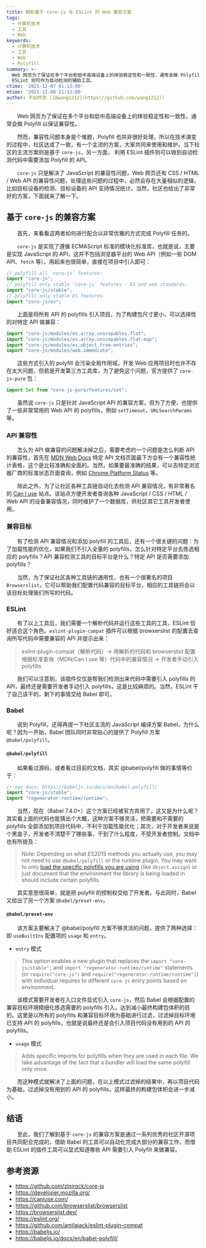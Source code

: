 ```yaml
---
title: 解析基于 core-js 与 ESLint 的 Web 兼容方案
tags:
  - 计算机技术
  - 工具
  - Web
keywords:
  - 计算机技术
  - 工具
  - Web
  - Polyfill
summary: >-
  Web 网页为了保证在多个平台和低中高端设备上的体验稳定性和一致性，通常会做 Polyfill 以保证兼容性，当下社区的主流方案则是基于 core-js，而
  ESLint 则可作为自动检测的辅助工具。
ctime: '2021-12-07 01:13:00'
mtime: '2021-12-08 21:12:00'
author: 不如怀念 ([@wang1212](https://github.com/wang1212))
---
```


　　Web 网页为了保证在多个平台和低中高端设备上的体验稳定性和一致性，通常会做 Polyfill 以保证兼容性。
  
　　然而，兼容性问题本身是个难题，Polyfill 也并非很好处理，所以在技术演变的过程中，社区达成了一致，有一个主流的方案，大家共同来使用和维护。当下社区的主流方案则是基于 `core-js`，另一方面， 利用 ESLint 插件则可以做到自动检测代码中需要添加 Polyfill 的 API。

　　`core-js` 只是解决了 JavaScript 的兼容性问题，Web 网页还有 CSS / HTML / Web API 的兼容性问题，处理这些问题的过程中，必然会存在大量相似的逻辑，比如目标设备的检测、目标设备的 API 支持情况统计。当然，社区也给出了非常好的方案，下面就来了解一下。
  
## 基于 `core-js` 的兼容方案

　　首先，来看看这两者如何进行配合以非常优雅的方式完成 Polyfill 任务的。
  
　　`core-js` 是实现了遵循 ECMAScript 标准的模块化标准库，也就是说，主要是实现 JavaScript 的 API，这并不包括浏览器平台的 Web API（例如一些 DOM API、`fetch` 等）。用起来也很简单，直接在项目中引入即可：
  
```javascript
// polyfill all `core-js` features:
import "core-js";
// polyfill only stable `core-js` features - ES and web standards:
import "core-js/stable";
// polyfill only stable ES features:
import "core-js/es";
```
  
　　上面是将所有 API 的 polyfills 引入项目，为了构建包尺寸更小，可以选择性的对特定 API 做兼容：

```javascript
import "core-js/modules/es.array.unscopables.flat";
import "core-js/modules/es.array.unscopables.flat-map";
import "core-js/modules/es.object.from-entries";
import "core-js/modules/web.immediate";
```
  
　　这些方式引入的 polyfill 会污染全局作用域，开发 Web 应用项目时也许不存在太大问题，但若是开发第三方工具库，为了避免这个问题，官方提供了 `core-js-pure` 包：
  
```javascript
import Set from "core-js-pure/features/set";
```
  
　　虽然说 `core-js` 只是针对 JavaScript API 的兼容方案，但为了方便，也提供了一些非常常用的 Web API 的 polyfills，例如 `setTimeout`、`URLSearchParams` 等。
  
### API 兼容性

　　怎么为 API 做兼容的问题解决掉之后，需要考虑的一个问题是怎么判断 API 的兼容性，首先在 [MDN Web Docs](https://developer.mozilla.org/) 特定 API 文档页面最下方会有一个兼容性统计表格，这个是比较准确和全面的。当然，如果要最准确的结果，可以去特定浏览器厂商的标准状态页面查询，例如 [Chrome Platform Status](https://www.chromestatus.com/features) 等。
  
　　除此之外，为了让社区各种工具链自动化去检测 API 兼容情况，有非常著名的 [Can I use](https://caniuse.com/) 站点。该站点方便开发者查询各种 JavaScript / CSS / HTML / Web API 的设备兼容情况，同时维护了一个数据库，供社区其它工具开发者使用。
  
### 兼容目标

　　有了检测 API 兼容情况和添加 polyfill 的工具后，还有一个很关键的问题：为了加载性能的优化，如果我们不引入全量的 polyfills，怎么针对特定平台去拣选相应的 polyfills？API 兼容检测工具的目标平台是什么？特定 API 是否需要添加 polyfills？
  
　　当然，为了保证社区各种工具链的通用性，也有一个很著名的项目 `Browserslist`，它可以帮助我们配置代码兼容的目标平台，相应的工具链将会以该目标处理我们所写的代码。
  
### ESLint

　　有了以上工具后，我们需要一个解析代码并运行这些工具的工具，ESLint 恰好适合这个角色。`eslint-plugin-compat` 插件可以根据 browserslist 的配置去查询所写代码中需要兼容的 API 并提示出来：
  
  > eslint-plugin-compat（解析代码）-> 用解析的代码和 browserslist 配置根据标准查询（MDN/Can I use 等）代码中的兼容情况 -> 开发者手动引入 polyfills
  
　　我们可以注意到，该插件仅仅是帮我们检测出来代码中需要引入 polyfills 的 API，最终还是需要开发者手动引入 polyfills，这是比较麻烦的。当然，ESLint 干了自己该干的，剩下的事情交给 Babel 即可。
  
### Babel

　　说到 Polyfill，还得再提一下社区主流的 JavaScript 编译方案 Babel，为什么呢？因为一开始，Babel 团队同时非常贴心的提供了 Polyfill 方案 `@babel/polyfill`。
  
#### `@babel/polyfill`

　　如果看过源码，或者看过目前的文档，其实 @babel/polyfill 做的事情等价于：
  
  ```javascript
// see docs: https://babeljs.io/docs/en/babel-polyfill/
import "core-js/stable"; 
import "regenerator-runtime/runtime";
 ```

　　当然，现在（Babel 7.4.0+）这个方案已经被官方弃用了，这又是为什么呢？其实看上面的代码也能猜出个大概，这种方案不够灵活，把需要和不需要的 polyfills 全部添加到项目代码中，不利于加载性能优化；其次，对于开发者来说是个黑盒子，开发者不清楚干了哪些事，干到了什么程度，不受开发者控制。文档中也有所提及：
  
  > Note: Depending on what ES2015 methods you actually use, you may not need to use `@babel/polyfill` or the runtime plugin. You may want to only [load the specific polyfills you are using](https://github.com/zloirock/core-js#commonjs-api) (like `Object.assign`) or just document that the environment the library is being loaded in should include certain polyfills.
  
　　其实意思很简单，就是把 polyfill 的控制权交给了开发者。与此同时，Babel 又给出了另一个方案 `@babel/preset-env`。
  
#### `@babel/preset-env`

　　该方案主要解决了 @babel/polyfill 方案不够灵活的问题，提供了两种选择：即 `useBuiltIns` 配置项的 `usage` 和 `entry`。
  
  - `entry` 模式

> This option enables a new plugin that replaces the `import "core-js/stable";` and `import "regenerator-runtime/runtime"` statements (or `require("core-js")` and `require("regenerator-runtime/runtime")`) with individual requires to different `core-js` entry points based on environment.

　　该模式需要开发者在入口文件显式引入 `core-js`，然后 Babel 会根据配置的兼容目标环境精细化拣选需要的 polyfills 引入，达到减小最终构建包体积的目的。这里是以所有的 polyfills 和兼容目标环境为基础进行过滤，过滤掉目标环境已支持 API 的 polyfills，也就是说最终还是会引入项目代码没有用到的 API 的 polyfills。
  
  - `usage` 模式

> Adds specific imports for polyfills when they are used in each file. We take advantage of the fact that a bundler will load the same polyfill only once.

　　而这种模式就解决了上面的问题，在以上模式过滤掉的结果中，再以项目代码为基础，过滤掉没有用到的 API 的 polyfills，这样最终的构建包体积会进一步减小。
  
## 结语

　　至此，我们了解到基于 `core-js` 的兼容方案是通过一系列优秀的社区开源项目共同配合完成的，借助 Babel 的工具可以自动化完成大部分的兼容工作，而借助 ESLint 的插件工具可以显式知道哪些 API 需要引入 Polyfill 来做兼容。

## 参考资源

- https://github.com/zloirock/core-js
- https://developer.mozilla.org/
- https://caniuse.com/
- https://github.com/browserslist/browserslist
- https://browserslist.dev/
- https://eslint.org/
- https://github.com/amilajack/eslint-plugin-compat
- https://babeljs.io/
- https://babeljs.io/docs/en/babel-polyfill/